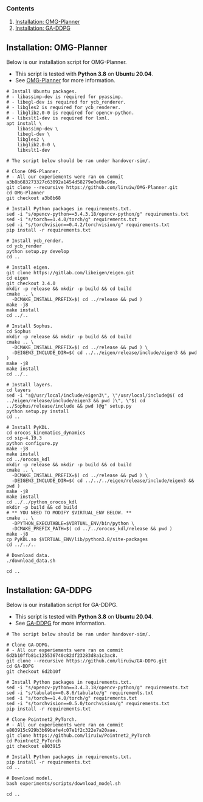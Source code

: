 ### Contents

1. [Installation: OMG-Planner](#installation-omg-planner)
2. [Installation: GA-DDPG](#installation-ga-ddpg)

## Installation: OMG-Planner

Below is our installation script for OMG-Planner.
- This script is tested with **Python 3.8** on **Ubuntu 20.04**.
- See [OMG-Planner](https://github.com/liruiw/OMG-Planner) for more information.

```Shell
# Install Ubuntu packages.
# - libassimp-dev is required for pyassimp.
# - libegl-dev is required for ycb_renderer.
# - libgles2 is required for ycb_renderer.
# - libglib2.0-0 is required for opencv-python.
# - libxslt1-dev is required for lxml.
apt install \
    libassimp-dev \
    libegl-dev \
    libgles2 \
    libglib2.0-0 \
    libxslt1-dev

# The script below should be ran under handover-sim/.

# Clone OMG-Planner.
# - All our experiements were ran on commit a3b8b683273327c63092a1454d58279e0e0be9de.
git clone --recursive https://github.com/liruiw/OMG-Planner.git
cd OMG-Planner
git checkout a3b8b68

# Install Python packages in requirements.txt.
sed -i "s/opencv-python==3.4.3.18/opencv-python/g" requirements.txt
sed -i "s/torch==1.4.0/torch/g" requirements.txt
sed -i "s/torchvision==0.4.2/torchvision/g" requirements.txt
pip install -r requirements.txt

# Install ycb_render.
cd ycb_render
python setup.py develop
cd ..

# Install eigen.
git clone https://gitlab.com/libeigen/eigen.git
cd eigen
git checkout 3.4.0
mkdir -p release && mkdir -p build && cd build
cmake .. \
  -DCMAKE_INSTALL_PREFIX=$( cd ../release && pwd )
make -j8
make install
cd ../..

# Install Sophus.
cd Sophus
mkdir -p release && mkdir -p build && cd build
cmake .. \
  -DCMAKE_INSTALL_PREFIX=$( cd ../release && pwd ) \
  -DEIGEN3_INCLUDE_DIR=$( cd ../../eigen/release/include/eigen3 && pwd )
make -j8
make install
cd ../..

# Install layers.
cd layers
sed -i "s@/usr/local/include/eigen3\", \"/usr/local/include@$( cd ../eigen/release/include/eigen3 && pwd )\", \"$( cd ../Sophus/release/include && pwd )@g" setup.py
python setup.py install
cd ..

# Install PyKDL.
cd orocos_kinematics_dynamics
cd sip-4.19.3
python configure.py
make -j8
make install
cd ../orocos_kdl
mkdir -p release && mkdir -p build && cd build
cmake .. \
  -DCMAKE_INSTALL_PREFIX=$( cd ../release && pwd ) \
  -DEIGEN3_INCLUDE_DIR=$( cd ../../../eigen/release/include/eigen3 && pwd )
make -j8
make install
cd ../../python_orocos_kdl
mkdir -p build && cd build
# ** YOU NEED TO MODIFY $VIRTUAL_ENV BELOW. **
cmake .. \
  -DPYTHON_EXECUTABLE=$VIRTUAL_ENV/bin/python \
  -DCMAKE_PREFIX_PATH=$( cd ../../orocos_kdl/release && pwd )
make -j8
cp PyKDL.so $VIRTUAL_ENV/lib/python3.8/site-packages
cd ../../..

# Download data.
./download_data.sh

cd ..
```

## Installation: GA-DDPG

Below is our installation script for GA-DDPG.
- This script is tested with **Python 3.8** on **Ubuntu 20.04**.
- See [GA-DDPG](https://github.com/liruiw/GA-DDPG) for more information.

```Shell
# The script below should be ran under handover-sim/.

# Clone GA-DDPG.
# - All our experiements were ran on commit 6d2b10ffb81c125536740c82df23283d8a1c3ac8.
git clone --recursive https://github.com/liruiw/GA-DDPG.git
cd GA-DDPG
git checkout 6d2b10f

# Install Python packages in requirements.txt.
sed -i "s/opencv-python==3.4.3.18/opencv-python/g" requirements.txt
sed -i "s/tabulate==0.8.6/tabulate/g" requirements.txt
sed -i "s/torch==1.4.0/torch/g" requirements.txt
sed -i "s/torchvision==0.5.0/torchvision/g" requirements.txt
pip install -r requirements.txt

# Clone Pointnet2_PyTorch.
# - All our experiements were ran on commit e803915c929b3b69bafe4c07e1f2c322e7a20aae.
git clone https://github.com/liruiw/Pointnet2_PyTorch
cd Pointnet2_PyTorch
git checkout e803915

# Install Python packages in requirements.txt.
pip install -r requirements.txt
cd ..

# Download model.
bash experiments/scripts/download_model.sh

cd ..
```

